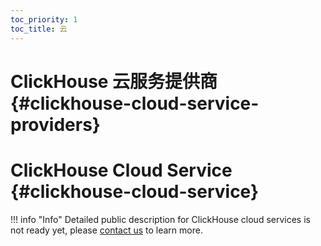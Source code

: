 ```yaml
---
toc_priority: 1
toc_title: 云
---
```


# ClickHouse 云服务提供商 {#clickhouse-cloud-service-providers}

# ClickHouse Cloud Service {#clickhouse-cloud-service}

!!! info "Info"
    Detailed public description for ClickHouse cloud services is not ready yet, please [contact us](https://clickhouse.com/company/#contact) to learn more.
